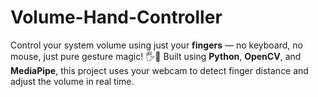 # Volume-Hand-Controller
Control your system volume using just your **fingers** — no keyboard, no mouse, just pure gesture magic! 🖐️🤏   Built using **Python**, **OpenCV**, and **MediaPipe**, this project uses your webcam to detect finger distance and adjust the volume in real time.
